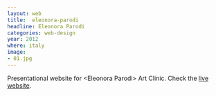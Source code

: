```yaml
---
layout: web
title:  eleonora-parodi
headline: Eleonora Parodi
categories: web-design
year: 2012
where: italy
image:
- 01.jpg
---
```

Presentational website for &lt;Eleonora Parodi&gt; Art Clinic.
Check the [live website](http://eleonoraparodi.com).
